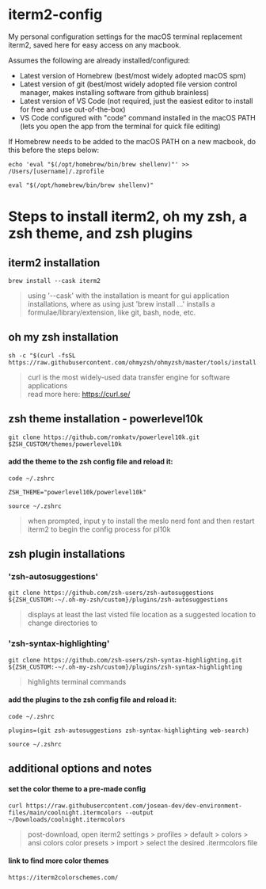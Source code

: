 # iterm2-config
My personal configuration settings for the macOS terminal replacement iterm2, saved here for easy access on any macbook. 

Assumes the following are already installed/configured:
- Latest version of Homebrew (best/most widely adopted macOS spm)
- Latest version of git (best/most widely adopted file version control manager, makes installing software from github brainless)
- Latest version of VS Code (not required, just the easiest editor to install for free and use out-of-the-box)
- VS Code configured with "code" command installed in the macOS PATH (lets you open the app from the terminal for quick file editing)

If Homebrew needs to be added to the macOS PATH on a new macbook, do this before the steps below:
```
echo 'eval "$(/opt/homebrew/bin/brew shellenv)"' >> /Users/[username]/.zprofile
```
```
eval "$(/opt/homebrew/bin/brew shellenv)"
```

# Steps to install iterm2, oh my zsh, a zsh theme, and zsh plugins
## iterm2 installation
```
brew install --cask iterm2
```

> using '--cask' with the installation is meant for gui application installations, where as using just 'brew install ...' installs a formulae/library/extension, like git, bash, node, etc.

## oh my zsh installation
```
sh -c "$(curl -fsSL https://raw.githubusercontent.com/ohmyzsh/ohmyzsh/master/tools/install.sh)"
```
> curl is the most widely-used data transfer engine for software applications <br />
> read more here: https://curl.se/

## zsh theme installation - powerlevel10k
```
git clone https://github.com/romkatv/powerlevel10k.git $ZSH_CUSTOM/themes/powerlevel10k
```

#### add the theme to the zsh config file and reload it:
```
code ~/.zshrc
```
```
ZSH_THEME="powerlevel10k/powerlevel10k"
```
```
source ~/.zshrc
```
> when prompted, input y to install the meslo nerd font and then restart iterm2 to begin the config process for pl10k 

## zsh plugin installations
### 'zsh-autosuggestions'
```
git clone https://github.com/zsh-users/zsh-autosuggestions ${ZSH_CUSTOM:-~/.oh-my-zsh/custom}/plugins/zsh-autosuggestions
```
> displays at least the last visted file location as a suggested location to change directories to

### 'zsh-syntax-highlighting'
```
git clone https://github.com/zsh-users/zsh-syntax-highlighting.git ${ZSH_CUSTOM:-~/.oh-my-zsh/custom}/plugins/zsh-syntax-highlighting
```
> highlights terminal commands

#### add the plugins to the zsh config file and reload it:
```
code ~/.zshrc
```
```
plugins=(git zsh-autosuggestions zsh-syntax-highlighting web-search)
```
```
source ~/.zshrc
```

## additional options and notes
#### set the color theme to a pre-made config
```
curl https://raw.githubusercontent.com/josean-dev/dev-environment-files/main/coolnight.itermcolors --output ~/Downloads/coolnight.itermcolors
```
> post-download, open iterm2 settings > profiles > default > colors > ansi colors color presets > import > select the desired .itermcolors file

#### link to find more color themes
```
https://iterm2colorschemes.com/
```